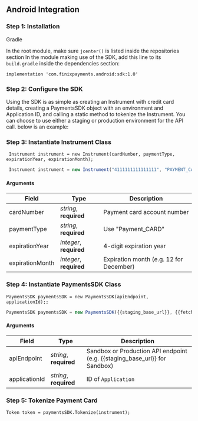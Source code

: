 ## Android Integration

### Step 1: Installation
Gradle

In the root module, make sure `jcenter()` is listed inside the repositories section In the module making use of the SDK, add this line to its `build.gradle` inside the dependencies section:

```
implementation 'com.finixpayments.android:sdk:1.0'
```

### Step 2: Configure the SDK

Using the SDK is as simple as creating an Instrument with credit card details, creating a PaymentsSDK object with an environment and Application ID, and calling a static method to tokenize the Instrument. You can choose to use either a staging or production environment for the API call. below is an example:


### Step 3: Instantiate Instrument Class

```
 Instrument instrument = new Instrument(cardNumber, paymentType, expirationYear, expirationMonth);  
```

```javascript
 Instrument instrument = new Instrument("4111111111111111", "PAYMENT_CARD", "2022", "12");  
```


#### Arguments
Field | Type | Description
----- | ---- | -----------
cardNumber | *string*, **required** | Payment card account number
paymentType | *string*, **required** | Use "Payment_CARD"
expirationYear | *integer*, **required** | 4-digit expiration year
expirationMonth | *integer*, **required** | Expiration month (e.g. 12 for December)


### Step 4: Instantiate PaymentsSDK Class

```
PaymentsSDK paymentsSDK = new PaymentsSDK(apiEndpoint, applicationId);;  
```

```javascript
PaymentsSDK paymentsSDK = new PaymentsSDK({{staging_base_url}}, {{fetch_application_scenario_id}});;  
```



#### Arguments
Field | Type | Description
----- | ---- | -----------
apiEndpoint | *string*, **required** | Sandbox or Production API endpoint (e.g. {{staging_base_url}} for Sandbox)
applicationId | *string*, **required** | ID of `Application`



### Step 5: Tokenize Payment Card


```
Token token = paymentsSDK.Tokenize(instrument);

```
